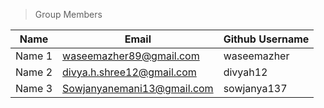 >Group Members
>
| Name     | Email   | Github Username |
|----------|---------|-----------------|
| Name 1   | waseemazher89@gmail.com | waseemazher  |
| Name 2   | divya.h.shree12@gmail.com | divyah12  |
| Name 3   | Sowjanyanemani13@gmail.com | sowjanya137 |
